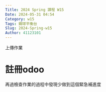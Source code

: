 ```yaml
---
Title: 2024 Spring 課程 W15
Date: 2024-05-31 04:54
Category: w15
Tags: 鋼球平衡台
Slug: 2024-Spring-w15
Author: 41123101
---
```


上傳作業

<!-- PELICAN_END_SUMMARY -->
# 註冊odoo
再過檢查作業的過程中發現少做到這個緊急補進度
